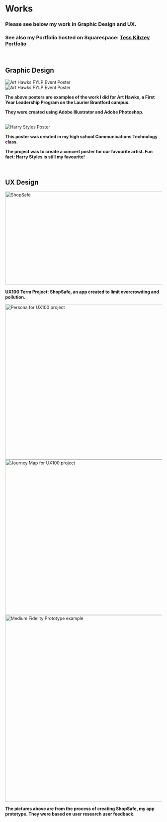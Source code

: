 # Works

### Please see below my work in Graphic Design and UX.

### See also my Portfolio hosted on Squarespace: <a href="https://www.tesskibzey.space/"> Tess Kibzey Portfolio</a>

<br>

## Graphic Design

<img src="art-hawks-march-event-poster.jpg" alt="Art Hawks FYLP Event Poster">

<br>
<img src="art-hawks-ghc-reveal-poster.jpg" alt="Art Hawks FYLP Event Poster">

<br>

**The above posters are examples of the work I did for Art Hawks, a First Year Leadership Program on the Laurier Brantford campus.**

**They were created using Adobe Illustrator and Adobe Photoshop.**

<br>

<img src="B73E0BDF-D752-4F96-9784-9E08638DE727_1_105_c.jpeg" alt="Harry Styles Poster">

<br>

**This poster was created in my high school Communications Technology class.**

**The project was to create a concert poster for our favourite artist. Fun fact: Harry Styles is still my favourite!**

<br>

## UX Design

<a href="https://youtu.be/XbM-1oLABg4"> <img src="shopsafe ux220.png" height= "300" width= "800" alt= "ShopSafe"> </a>

**UX100 Term Project: ShopSafe, an app created to limit overcrowding and pollution.**
<br>

<img src="PERSONA.png" height= "500" width= "800" alt="Persona for UX100 project">

<br>
<img src="UX100 Journey Map Tess Kibzey.jpg" height= "500" width= "800"  alt="Journey Map for UX100 project">

<br>
<img src="Screen Shot 2020-11-13 at 1.15.07 PM.png" width= "600" alt="Medium Fidelity Prototype example">

<br>

**The pictures above are from the process of creating ShopSafe, my app prototype. They were based on user research user feedback.**

<br>
